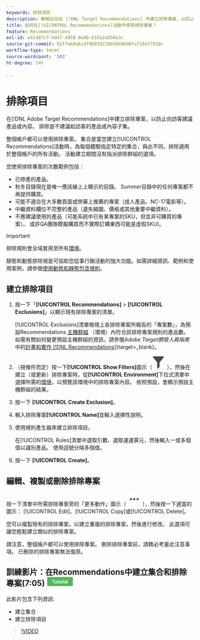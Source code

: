 ```yaml
---
keywords: 排除項目
description: 瞭解如何在 [!DNL Target Recommendations] 中建立排除專案，以防止向訪客建議產品或內容。
title: 如何在[!UICONTROL Recommendations]活動中使用排除專案？
feature: Recommendations
exl-id: e41487c7-6d47-4958-8e4b-616a2ad56b3c
source-git-commit: 02ffe8da6cdf96039218656b9690fa719a77910c
workflow-type: tm+mt
source-wordcount: '503'
ht-degree: 14%

---
```


# 排除項目

在[!DNL Adobe Target Recommendations]中建立排除專案，以防止向訪客建議產品或內容。 排除是不建議給訪客的產品或內容子集。

整個帳戶都可以使用排除專案。 集合是當您建立[!UICONTROL Recommendations]活動時，為每個體驗指定特定的集合，與此不同，排除適用於整個帳戶的所有活動。 活動建立期間沒有指派排除群組的選項。

您使用排除專案的次數範例包括：

* 已停產的產品。
* 秋冬目錄現在是唯一應該線上上顯示的目錄。 Summer目錄中的任何專案都不再提供購買。
* 可能不適合在大多數頁面或熒幕上推薦的專案（成人產品、NC-17電影等）。
* 中繼資料欄位不完整的產品（遺失縮圖、價格或其他重要中繼資料）。
* 不應建議使用的產品（可能系統中已有某專案的SKU，但並非可購買的專案）。 或許QA團隊模擬購買而不實際訂購東西可能是虛假SKU)。

>[!IMPORTANT]
>
>排除規則會全域套用至所有[環境](/help/main/administrating-target/environments.md)。
>
>靜態和動態排除規是可協助您從事行銷活動的強大功能。如需詳細資訊、範例和使用案例，請參閱[使用動態和靜態包含規則](/help/main/c-recommendations/c-algorithms/use-dynamic-and-static-inclusion-rules.md#concept_4CB5C0FA705D4E449BD0B37B3D987F9F)。

## 建立排除項目

1. 按一下「**[!UICONTROL Recommendations]** > **[!UICONTROL Exclusions]**」以顯示現有排除專案的清單。

   [!UICONTROL Exclusions]清單檢視上各排除專案所報告的「專案數」，為預設Recommendations [主機群組](/help/main/administrating-target/hosts.md) （環境）內符合該排除專案規則的產品數。 如需有關如何變更預設主機群組的資訊，請參閱&#x200B;*Adobe Target開發人員指南*&#x200B;中的[計畫和實作 [!DNL Recommendations]](https://experienceleague.adobe.com/en/docs/target-dev/developer/recommendations){target=_blank}。

1. （視條件而定）按一下&#x200B;**[!UICONTROL Show Filters]**&#x200B;圖示（![顯示篩選器圖示](/help/main/assets/icons/Filter.svg) ），然後在建立（或更新）排除專案時，從&#x200B;**[!UICONTROL Environment]**&#x200B;下拉式清單中選擇所需的[環境](/help/main/administrating-target/environments.md)，以預覽該環境中的排除專案內容。 依照預設，會顯示預設主機群組的結果。

1. 按一下 **[!UICONTROL Create Exclusion]**。

1. 輸入排除專案&#x200B;**[!UICONTROL Name]**&#x200B;並輸入選擇性說明。

1. 使用規則產生器來建立排除項目。

   在[!UICONTROL Rules]清單中選取引數、選取運運算元，然後輸入一或多個值以識別產品。 使用逗號分隔多個值。

1. 按一下 **[!UICONTROL Create]**。

<!-- ## Create an exclusion using Advanced Search

You can also create exclusions using [!UICONTROL Advanced Search] on the [Catalog Search](/help/main/c-recommendations/c-products/catalog-search.md#save-as) page ( [!UICONTROL Recommendations] > [!UICONTROL Catalog Search] > [!UICONTROL Advanced Search]). 

![Save as dialog](/help/main/c-recommendations/c-products/assets/save-as.png)

After creating a search using "id > contains," for example, you can then click [!UICONTROL Save As] > [!UICONTROL Exclusion].

>[!IMPORTANT]
>
>The [!UICONTROL Advanced Search] functionality is case-insensitive; however, products returned at the time of delivery are based on case-sensitive search. This mismatch might lead to confusion. Ensure that you consider case-sensitivity when you create exclusions based on results using the Advanced Search functionality. For example, if you perform a search for "Holiday," that initial search lists results containing "Holiday" and "holiday." If you then create an exclusion with the intent to exclude products containing "holiday," only products containing "holiday" are excluded. Products containing "Holiday" are not excluded. -->

## 編輯、複製或刪除排除專案

按一下清單中所需排除專案旁的「更多動作」圖示（ ![更多動作圖示](/help/main/assets/icons/MoreSmallList.svg) ），然後按一下適當的圖示： [!UICONTROL Edit]、[!UICONTROL Copy]或[!UICONTROL Delete]。

您可以複製現有的排除專案，以建立重複的排除專案，然後進行修改。 此選項可讓您輕鬆建立類似的排除專案。

請注意，整個帳戶都可以使用排除專案。 刪除排除專案前，請務必考量此注意事項。 已刪除的排除專案無法復原。

## 訓練影片：在Recommendations中建立集合和排除專案(7:05) ![教學課程徽章](/help/main/assets/tutorial.png)

此影片包含下列資訊:

* 建立集合
* 建立排除項目

>[!VIDEO](https://video.tv.adobe.com/v/27689)

